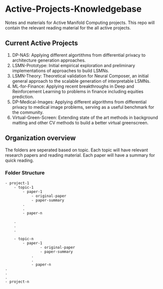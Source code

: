 # Active-Projects-Knowledgebase

Notes and materials for Active Manifold Computing projects. 
This repo will contain the relevant reading material for the all active projects.

## Current Active Projects

1. DP-NAS: Applying different algortithms from differential privacy to architecture generation approaches. 
2. LSMN-Prototype: Initial empirical exploration and preliminary implementations of approaches to build LSMNs.
3. LSMN-Theory: Theoretical validation for Neural Composer, an initial general approach to the scalable generation of interpretable LSMNs. 
4. ML-for-Finance: Applying recent breakthroughs in Deep and Reinforcement Learning to problems in finance including equities prediction.
5. DP-Medical-Images: Applying different algorithms from differential privacy to medical image problems, serving as a useful benchmark for the community. 
6. Virtual-Green-Screen: Extending state of the art methods in background matting and other CV methods to build a better virtual greenscreen. 

## Organization overview

The folders are seperated based on topic.
Each topic will have relevant research papers and reading material.
Each paper will have a summary for quick reading. 

### Folder Structure

```
- project-1
    - topic-1
        - paper-1
            - original-paper
            - paper-summary
        .
        .
        - paper-n

    .
    .
    .

    - topic-n
        - paper-1
                - original-paper
                - paper-summary
            .
            .
            - paper-n
.
.
.
- project-n
```
